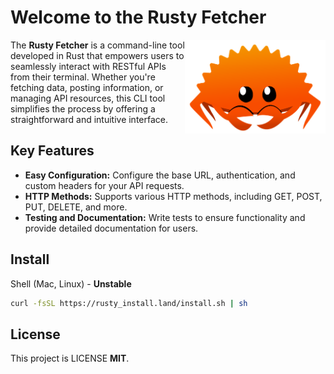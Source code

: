 # Welcome to the Rusty Fetcher

<img align="right" src="./ferry.png" height="150px" alt="the rust mascot">


The **Rusty Fetcher** is a command-line tool developed in Rust that empowers users to seamlessly interact with RESTful APIs from their terminal. Whether you're fetching data, posting information, or managing API resources, this CLI tool simplifies the process by offering a straightforward and intuitive interface.


## Key Features

- **Easy Configuration:** Configure the base URL, authentication, and custom headers for your API requests.
- **HTTP Methods:** Supports various HTTP methods, including GET, POST, PUT, DELETE, and more.
- **Testing and Documentation:** Write tests to ensure functionality and provide detailed documentation for users.

## Install
Shell (Mac, Linux) - **Unstable**

```sh
curl -fsSL https://rusty_install.land/install.sh | sh
```

## License

This project is LICENSE **MIT**.

